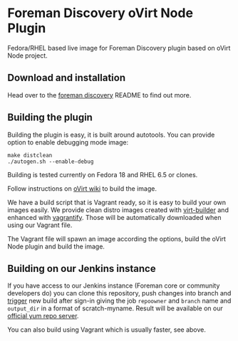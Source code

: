 Foreman Discovery oVirt Node Plugin
===================================

Fedora/RHEL based live image for Foreman Discovery plugin based on oVirt Node
project.

Download and installation
-------------------------

Head over to the [foreman
discovery](https://github.com/theforeman/foreman_discovery) README to find out
more.

Building the plugin
-------------------

Building the plugin is easy, it is built around autotools. You can provide
option to enable debugging mode image:

    make distclean
    ./autogen.sh --enable-debug

Building is tested currently on Fedora 18 and RHEL 6.5 or clones.

Follow instructions on [oVirt
wiki](http://www.ovirt.org/Node_Building#From_Git) to build the image.

We have a build script that is Vagrant ready, so it is easy to build your own
images easily. We provide clean distro images created with
[virt-builder](http://libguestfs.org/virt-builder.1.html) and enhanced with
[vagrantify](https://github.com/domcleal/vagrantify). Those will be
automatically downloaded when using our Vagrant file.

The Vagrant file will spawn an image according the options, build the oVirt
Node plugin and build the image.

Building on our Jenkins instance
--------------------------------

If you have access to our Jenkins instance (Foreman core or community
developers do) you can clone this repository, push changes into branch and
[trigger](http://ci.theforeman.org/view/Packaging/job/packaging_discovery_node/)
new build after sign-in giving the job `repoowner` and `branch` name and
`output_dir` in a format of scratch-myname. Result will be available on our
[official yum repo server](http://yum.theforeman.org/discovery/).

You can also build using Vagrant which is usually faster, see above.


